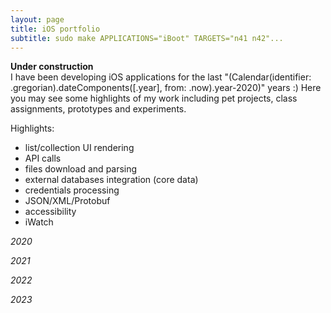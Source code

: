 ```yaml
---
layout: page
title: iOS portfolio
subtitle: sudo make APPLICATIONS="iBoot" TARGETS="n41 n42"...
---
```


**Under construction**  
I have been developing iOS applications for the last "\(Calendar(identifier: .gregorian).dateComponents([.year], from: .now).year-2020)" years :)
Here you may see some highlights of my work including pet projects, class assignments, prototypes and experiments.

Highlights: 
- list/collection UI rendering
- API calls
- files download and parsing
- external databases integration (core data)
- credentials processing
- JSON/XML/Protobuf
- accessibility
- iWatch

*2020*

*2021*

*2022*

*2023*
